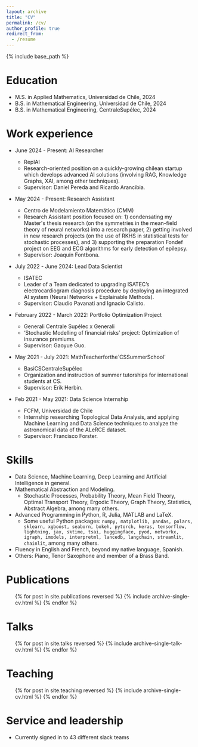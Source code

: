 ```yaml
---
layout: archive
title: "CV"
permalink: /cv/
author_profile: true
redirect_from:
  - /resume
---
```


{% include base_path %}

Education
======
* M.S. in Applied Mathematics, Universidad de Chile, 2024
* B.S. in Mathematical Engineering, Universidad de Chile, 2024
* B.S. in Mathematical Engineering, CentraleSupélec, 2024

Work experience
======
* June 2024 - Present: AI Researcher
  * ReplAI
  * Research-oriented position on a quickly-growing chilean startup which develops advanced AI solutions (involving RAG, Knowledge Graphs, XAI, among other techniques).
  * Supervisor: Daniel Pereda and Ricardo Arancibia.

* May 2024 - Present: Research Assistant
  * Centro de Modelamiento Matemático (CMM)
  * Research Assistant position focused on: 1) condensating my Master's thesis research (on the symmetries in the mean-field theory of neural networks) into a research paper, 2) getting involved in new research projects (on the use of RKHS in statistical tests for stochastic processes), and 3) supporting the preparation Fondef project on EEG and ECG algorithms for early detection of epilepsy.
  * Supervisor: Joaquín Fontbona.

* July 2022 - June 2024: Lead Data Scientist 
  * ISATEC
  * Leader of a Team dedicated to upgrading ISATEC’s electrocardiogram diagnosis procedure by deploying an integrated AI system (Neural Networks + Explainable Methods).
  * Supervisor: Claudio Pavanati and Ignacio Calisto.

* February 2022 - March 2022: Portfolio Optimization Project
  * Generali Centrale Supélec x Generali
  * ‘Stochastic Modelling of financial risks’ project: Optimization of insurance premiums.
  * Supervisor: Gaoyue Guo.

* May 2021 - July 2021: MathTeacherforthe`CSSummerSchool' 
  * BasiCSCentraleSupélec
  * Organization and instruction of summer tutorships for international students at CS.
  * Supervisor: Erik Herbin.

* Feb 2021 - May 2021: Data Science Internship
  * FCFM, Universidad de Chile
  * Internship researching Topological Data Analysis, and applying Machine Learning and Data Science techniques to analyze the astronomical data of the ALeRCE dataset.
  * Supervisor: Francisco Forster.
  
Skills
======
* Data Science, Machine Learning, Deep Learning and Artificial Intelligence in general.
* Mathematical Abstraction and Modeling.
  * Stochastic Processes, Probability Theory, Mean Field Theory, Optimal Transport Theory, Ergodic Theory, Graph Theory, Statistics, Abstract Algebra, among many others. 
* Advanced Programming in Python, R, Julia, MATLAB and LaTeX.
  * Some useful Python packages: ```numpy, matplotlib, pandas, polars, sklearn, xgboost, seaborn, bokeh, pytorch, keras, tensorflow, lightning, jax, sktime, tsai, huggingface, pyod, networkx, igraph, imodels, interpretml, lancedb, langchain, streamlit, chainlit```, among many others.
* Fluency in English and French, beyond my native language, Spanish.
* Others: Piano, Tenor Saxophone and member of a Brass Band.

Publications
======
  <ul>{% for post in site.publications reversed %}
    {% include archive-single-cv.html %}
  {% endfor %}</ul>
  
Talks
======
  <ul>{% for post in site.talks reversed %}
    {% include archive-single-talk-cv.html  %}
  {% endfor %}</ul>
  
Teaching
======
  <ul>{% for post in site.teaching reversed %}
    {% include archive-single-cv.html %}
  {% endfor %}</ul>
  
Service and leadership
======
* Currently signed in to 43 different slack teams
